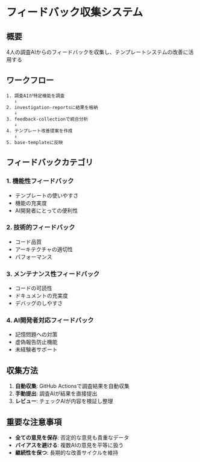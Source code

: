 # フィードバック収集システム

## 概要
4人の調査AIからのフィードバックを収集し、テンプレートシステムの改善に活用する

## ワークフロー
```
1. 調査AIが特定機能を調査
   ↓
2. investigation-reportsに結果を格納
   ↓
3. feedback-collectionで統合分析
   ↓
4. テンプレート改善提案を作成
   ↓
5. base-templateに反映
```

## フィードバックカテゴリ

### 1. 機能性フィードバック
- テンプレートの使いやすさ
- 機能の充実度
- AI開発者にとっての便利性

### 2. 技術的フィードバック
- コード品質
- アーキテクチャの適切性
- パフォーマンス

### 3. メンテナンス性フィードバック
- コードの可読性
- ドキュメントの充実度
- デバッグのしやすさ

### 4. AI開発者対応フィードバック
- 記憶問題への対策
- 虚偽報告防止機能
- 未経験者サポート

## 収集方法
1. **自動収集**: GitHub Actionsで調査結果を自動収集
2. **手動提出**: 調査AIが結果を直接提出
3. **レビュー**: チェックAIが内容を検証し整理

## 重要な注意事項
- **全ての意見を保存**: 否定的な意見も貴重なデータ
- **バイアスを避ける**: 複数AIの意見を平等に扱う
- **継続性を保つ**: 長期的な改善サイクルを維持